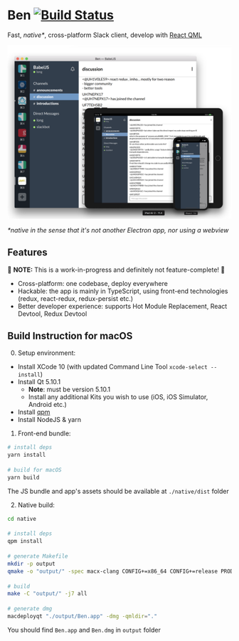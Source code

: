 # Ben [![Build Status](https://travis-ci.com/longseespace/ben.svg?branch=develop)](https://travis-ci.com/longseespace/ben)
Fast, _native*_, cross-platform Slack client, develop with [React QML][react-qml] 

![Screenshot](docs/screenshot.png?raw=true "Screenshot")

_*native in the sense that it's not another Electron app, nor using a webview_

## Features
🚧 **NOTE:** This is a work-in-progress and definitely not feature-complete! 🚧

- Cross-platform: one codebase, deploy everywhere
- Hackable: the app is mainly in TypeScript, using front-end technologies (redux, react-redux, redux-persist etc.)
- Better developer experience: supports Hot Module Replacement, React Devtool, Redux Devtool

## Build Instruction for macOS

0. Setup environment:
- Install XCode 10 (with updated Command Line Tool `xcode-select --install`)
- Install Qt 5.10.1
  - **Note**: must be version 5.10.1
  - Install any additional Kits you wish to use (iOS, iOS Simulator, Android etc.)
- Install [qpm][qpm]
- Install NodeJS & yarn

1. Front-end bundle:
```bash
# install deps
yarn install

# build for macOS
yarn build
```

The JS bundle and app's assets should be available at `./native/dist` folder

2. Native build:
```bash
cd native

# install deps
qpm install

# generate Makefile
mkdir -p output
qmake -o "output/" -spec macx-clang CONFIG+=x86_64 CONFIG+=release PRODUCTION=true "Ben.pro"

# build
make -C "output/" -j7 all

# generate dmg
macdeployqt "./output/Ben.app" -dmg -qmldir="."
```

You should find `Ben.app` and `Ben.dmg` in `output` folder

[react-qml]: https://github.com/longseespace/react-qml
[qpm]: https://www.qpm.io

